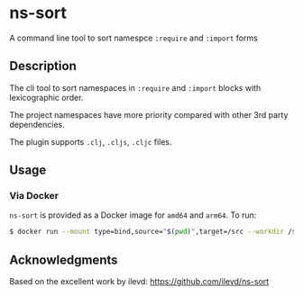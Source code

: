 # ns-sort

A command line tool to sort namespce `:require` and `:import` forms

## Description

The cli tool to sort namespaces in `:require` and `:import` blocks with
lexicographic order.

The project namespaces have more priority compared with other 3rd party
dependencies.

The plugin supports `.clj`, `.cljs`, `.cljc` files.

## Usage

### Via Docker

`ns-sort` is provided as a Docker image for `amd64` and `arm64`. To run:

```bash
$ docker run --mount type=bind,source="$(pwd)",target=/src --workdir /src -i allisoncasey327/ns-sort <files>
```

## Acknowledgments

Based on the excellent work by ilevd: https://github.com/ilevd/ns-sort
